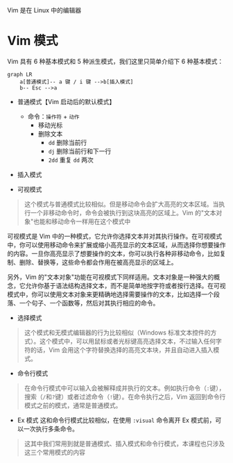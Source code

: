 Vim 是在 Linux 中的编辑器

# Vim 模式

Vim 具有 6 种基本模式和 5 种派生模式，我们这里只简单介绍下 6 种基本模式：

```mermaid
graph LR
	a[普通模式]-- a 键 / i 键 -->b[插入模式]
	b-- Esc -->a
```

- 普通模式【Vim 启动后的默认模式】
	- 命令：`操作符` + `动作`
		- 移动光标
		- 删除文本
			- `dd` 删除当前行
			- `dj` 删除当前行和下一行
			- `2dd` 重复 `dd` 两次

- 插入模式

- 可视模式
> 这个模式与普通模式比较相似。但是移动命令会扩大高亮的文本区域。当执行一个非移动命令时，命令会被执行到这块高亮的区域上。Vim 的"文本对象"也能和移动命令一样用在这个模式中

可视模式是 Vim 中的一种模式，它允许你选择文本并对其执行操作。在可视模式中，你可以使用移动命令来扩展或缩小高亮显示的文本区域，从而选择你想要操作的内容。一旦你高亮显示了想要操作的文本，你可以执行各种非移动命令，比如复制、删除、替换等，这些命令都会作用在被高亮显示的区域上。

另外，Vim 的"文本对象"功能在可视模式下同样适用。文本对象是一种强大的概念，它允许你基于语法结构选择文本，而不是简单地按字符或者按行选择。在可视模式中，你可以使用文本对象来更精确地选择需要操作的文本，比如选择一个段落、一个句子、一个函数等，然后对其执行相应的命令。

- 选择模式
> 这个模式和无模式编辑器的行为比较相似（Windows 标准文本控件的方式）。这个模式中，可以用鼠标或者光标键高亮选择文本，不过输入任何字符的话，Vim 会用这个字符替换选择的高亮文本块，并且自动进入插入模式。

- 命令行模式
> 在命令行模式中可以输入会被解释成并执行的文本。例如执行命令（`:`键），搜索（`/`和`?`键）或者过滤命令（`!`键）。在命令执行之后，Vim 返回到命令行模式之前的模式，通常是普通模式。

- Ex 模式
这和命令行模式比较相似，在使用 `:visual` 命令离开 Ex 模式前，可以一次执行多条命令。
> 这其中我们常用到就是普通模式、插入模式和命令行模式，本课程也只涉及这三个常用模式的内容






















